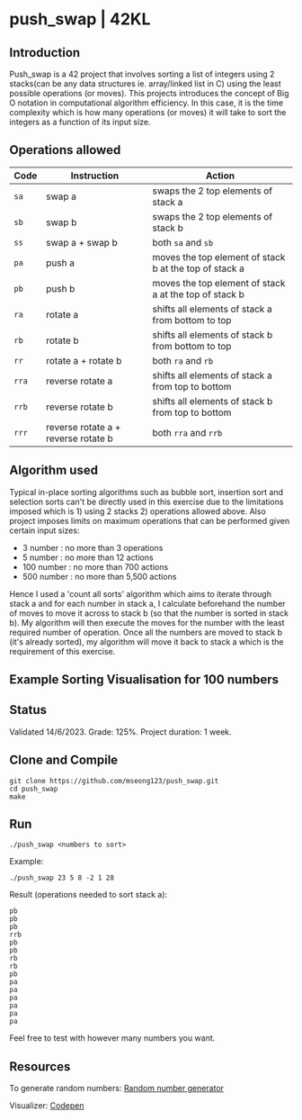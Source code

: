 # push_swap | 42KL

## Introduction

Push_swap is a 42 project that involves sorting a list of integers using 2 stacks(can be any data structures ie. array/linked list in C) using the least possible operations (or moves). This projects introduces the concept of Big O notation in computational algorithm efficiency. In this case, it is the time complexity which is how many operations (or moves) it will take to sort the integers as a function of its input size. 

## Operations allowed

| Code  | Instruction                         | Action                                                 |
| ----- | ----------------------------------- | ------------------------------------------------------ |
| `sa`  | swap a                              | swaps the 2 top elements of stack a                    |
| `sb`  | swap b                              | swaps the 2 top elements of stack b                    |
| `ss`  | swap a + swap b                     | both `sa` and `sb`                                     |
| `pa`  | push a                              | moves the top element of stack b at the top of stack a |
| `pb`  | push b                              | moves the top element of stack a at the top of stack b |
| `ra`  | rotate a                            | shifts all elements of stack a from bottom to top      |
| `rb`  | rotate b                            | shifts all elements of stack b from bottom to top      |
| `rr`  | rotate a + rotate b                 | both `ra` and `rb`                                     |
| `rra` | reverse rotate a                    | shifts all elements of stack a from top to bottom      |
| `rrb` | reverse rotate b                    | shifts all elements of stack b from top to bottom      |
| `rrr` | reverse rotate a + reverse rotate b | both `rra` and `rrb`                                   |

## Algorithm used

Typical in-place sorting algorithms such as bubble sort, insertion sort and selection sorts can't be directly used in this exercise due to the limitations imposed which is 1) using 2 stacks 2) operations allowed above. Also project imposes limits on maximum operations that can be performed given certain input sizes:

- 3 number : no more than 3 operations
- 5 number : no more than 12 actions
- 100 number : no more than 700 actions
- 500 number : no more than 5,500 actions

Hence I used a 'count all sorts' algorithm which aims to iterate through stack a and for each number in stack a, I calculate beforehand the number of moves to move it across to stack b (so that the number is sorted in stack b). My algorithm will then execute the moves for the number with the least required number of operation. Once all the numbers are moved to stack b (it's already sorted), my algorithm will move it back to stack a which is the requirement of this exercise.

## Example Sorting Visualisation for 100 numbers


## Status

Validated 14/6/2023. Grade: 125%. Project duration: 1 week.

## Clone and Compile

```
git clone https://github.com/mseong123/push_swap.git
cd push_swap
make
```

## Run

```
./push_swap <numbers to sort>
```

Example:

```
./push_swap 23 5 8 -2 1 28
```

Result (operations needed to sort stack a):
```
pb
pb
pb
rrb
pb
pb
rb
rb
pb
pa
pa
pa
pa
pa
pa
```

Feel free to test with however many numbers you want.

## Resources

To generate random numbers:
[Random number generator](https://www.calculatorsoup.com/calculators/statistics/random-number-generator.php)

Visualizer:
[Codepen](https://codepen.io/ahkoh/full/bGWxmVz)



